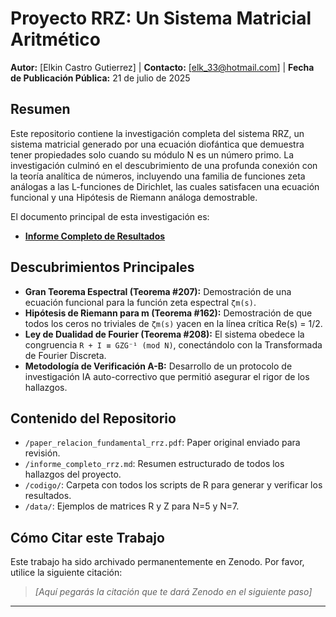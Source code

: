 # Proyecto RRZ: Un Sistema Matricial Aritmético

**Autor:** [Elkin Castro Gutierrez] | **Contacto:** [elk_33@hotmail.com] | **Fecha de Publicación Pública:** 21 de julio de 2025

## Resumen

Este repositorio contiene la investigación completa del sistema RRZ, un sistema matricial generado por una ecuación diofántica que demuestra tener propiedades solo cuando su módulo N es un número primo. La investigación culminó en el descubrimiento de una profunda conexión con la teoría analítica de números, incluyendo una familia de funciones zeta análogas a las L-funciones de Dirichlet, las cuales satisfacen una ecuación funcional y una Hipótesis de Riemann análoga demostrable.

El documento principal de esta investigación es:
* **[Informe Completo de Resultados](./informe_completo_rrz.md)**

## Descubrimientos Principales

- **Gran Teorema Espectral (Teorema #207):** Demostración de una ecuación funcional para la función zeta espectral `ζm(s)`.
- **Hipótesis de Riemann para m (Teorema #162):** Demostración de que todos los ceros no triviales de `ζm(s)` yacen en la línea crítica Re(s) = 1/2.
- **Ley de Dualidad de Fourier (Teorema #208):** El sistema obedece la congruencia `R + I ≡ GZG⁻¹ (mod N)`, conectándolo con la Transformada de Fourier Discreta.
- **Metodología de Verificación A-B:** Desarrollo de un protocolo de investigación IA auto-correctivo que permitió asegurar el rigor de los hallazgos.

## Contenido del Repositorio

* `/paper_relacion_fundamental_rrz.pdf`: Paper original enviado para revisión.
* `/informe_completo_rrz.md`: Resumen estructurado de todos los hallazgos del proyecto.
* `/codigo/`: Carpeta con todos los scripts de R para generar y verificar los resultados.
* `/data/`: Ejemplos de matrices R y Z para N=5 y N=7.

## Cómo Citar este Trabajo

Este trabajo ha sido archivado permanentemente en Zenodo. Por favor, utilice la siguiente citación:

> *[Aquí pegarás la citación que te dará Zenodo en el siguiente paso]*

---
